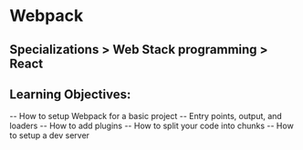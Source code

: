 # Webpack

## Specializations > Web Stack programming > React

## Learning Objectives:

 -- How to setup Webpack for a basic project
 -- Entry points, output, and loaders
 -- How to add plugins
 -- How to split your code into chunks
 -- How to setup a dev server
